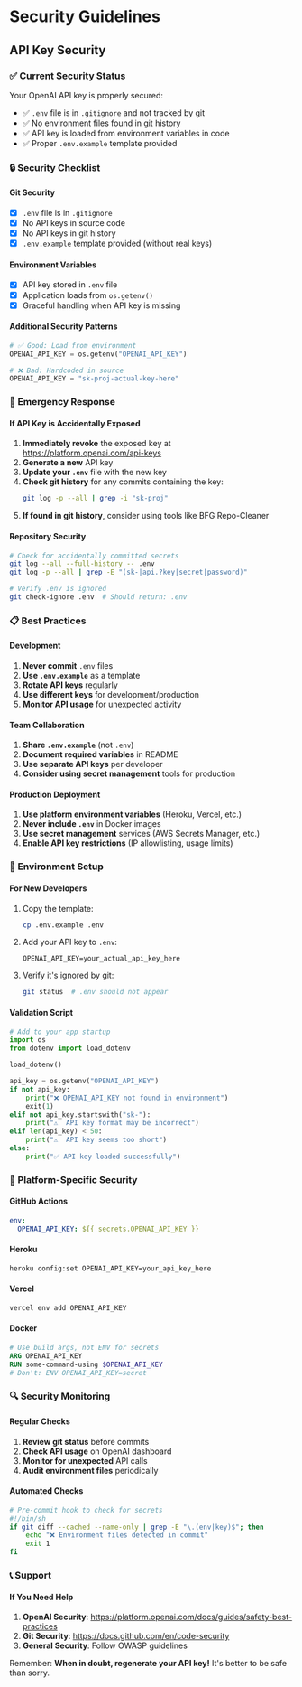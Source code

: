 # Security Guidelines

## API Key Security

### ✅ Current Security Status
Your OpenAI API key is properly secured:
- ✅ `.env` file is in `.gitignore` and not tracked by git
- ✅ No environment files found in git history
- ✅ API key is loaded from environment variables in code
- ✅ Proper `.env.example` template provided

### 🔒 Security Checklist

#### Git Security
- [x] `.env` file is in `.gitignore`
- [x] No API keys in source code
- [x] No API keys in git history
- [x] `.env.example` template provided (without real keys)

#### Environment Variables
- [x] API key stored in `.env` file
- [x] Application loads from `os.getenv()`
- [x] Graceful handling when API key is missing

#### Additional Security Patterns
```python
# ✅ Good: Load from environment
OPENAI_API_KEY = os.getenv("OPENAI_API_KEY")

# ❌ Bad: Hardcoded in source
OPENAI_API_KEY = "sk-proj-actual-key-here"
```

### 🚨 Emergency Response

#### If API Key is Accidentally Exposed
1. **Immediately revoke** the exposed key at https://platform.openai.com/api-keys
2. **Generate a new** API key
3. **Update your `.env`** file with the new key
4. **Check git history** for any commits containing the key:
   ```bash
   git log -p --all | grep -i "sk-proj"
   ```
5. **If found in git history**, consider using tools like BFG Repo-Cleaner

#### Repository Security
```bash
# Check for accidentally committed secrets
git log --all --full-history -- .env
git log -p --all | grep -E "(sk-|api.?key|secret|password)"

# Verify .env is ignored
git check-ignore .env  # Should return: .env
```

### 📋 Best Practices

#### Development
1. **Never commit** `.env` files
2. **Use `.env.example`** as a template
3. **Rotate API keys** regularly
4. **Use different keys** for development/production
5. **Monitor API usage** for unexpected activity

#### Team Collaboration
1. **Share `.env.example`** (not `.env`)
2. **Document required variables** in README
3. **Use separate API keys** per developer
4. **Consider using secret management** tools for production

#### Production Deployment
1. **Use platform environment variables** (Heroku, Vercel, etc.)
2. **Never include `.env`** in Docker images
3. **Use secret management** services (AWS Secrets Manager, etc.)
4. **Enable API key restrictions** (IP allowlisting, usage limits)

### 🔧 Environment Setup

#### For New Developers
1. Copy the template:
   ```bash
   cp .env.example .env
   ```
2. Add your API key to `.env`:
   ```
   OPENAI_API_KEY=your_actual_api_key_here
   ```
3. Verify it's ignored by git:
   ```bash
   git status  # .env should not appear
   ```

#### Validation Script
```python
# Add to your app startup
import os
from dotenv import load_dotenv

load_dotenv()

api_key = os.getenv("OPENAI_API_KEY")
if not api_key:
    print("❌ OPENAI_API_KEY not found in environment")
    exit(1)
elif not api_key.startswith("sk-"):
    print("⚠️  API key format may be incorrect")
elif len(api_key) < 50:
    print("⚠️  API key seems too short")
else:
    print("✅ API key loaded successfully")
```

### 📱 Platform-Specific Security

#### GitHub Actions
```yaml
env:
  OPENAI_API_KEY: ${{ secrets.OPENAI_API_KEY }}
```

#### Heroku
```bash
heroku config:set OPENAI_API_KEY=your_api_key_here
```

#### Vercel
```bash
vercel env add OPENAI_API_KEY
```

#### Docker
```dockerfile
# Use build args, not ENV for secrets
ARG OPENAI_API_KEY
RUN some-command-using $OPENAI_API_KEY
# Don't: ENV OPENAI_API_KEY=secret
```

### 🔍 Security Monitoring

#### Regular Checks
1. **Review git status** before commits
2. **Check API usage** on OpenAI dashboard
3. **Monitor for unexpected** API calls
4. **Audit environment files** periodically

#### Automated Checks
```bash
# Pre-commit hook to check for secrets
#!/bin/sh
if git diff --cached --name-only | grep -E "\.(env|key)$"; then
    echo "❌ Environment files detected in commit"
    exit 1
fi
```

### 📞 Support

#### If You Need Help
1. **OpenAI Security**: https://platform.openai.com/docs/guides/safety-best-practices
2. **Git Security**: https://docs.github.com/en/code-security
3. **General Security**: Follow OWASP guidelines

Remember: **When in doubt, regenerate your API key!** It's better to be safe than sorry.
